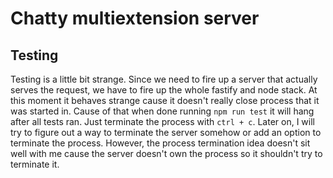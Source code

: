 # Chatty multiextension server


## Testing

Testing is a little bit strange. Since we need to fire up a server that actually
serves the request, we have to fire up the whole fastify and node stack. At this
moment it behaves strange cause it doesn't really close process that it was
started in. Cause of that when done running `npm run test` it will hang after
all tests ran. Just terminate the process with `ctrl + c`. Later on, I will try
to figure out a way to terminate the server somehow or add an option to terminate
the process. However, the process termination idea doesn't sit well with me
cause the server doesn't own the process so it shouldn't try to terminate it.  